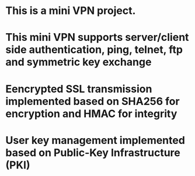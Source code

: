 # This is a mini VPN project.
# This mini VPN supports server/client side authentication, ping, telnet, ftp and symmetric key exchange
# Eencrypted SSL transmission implemented based on SHA256 for encryption and HMAC for integrity
# User key management implemented based on Public-Key Infrastructure (PKI)

#
